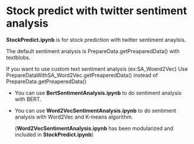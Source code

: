 # Stock predict with twitter sentiment analysis

**StockPredict.ipynb** is for stock prediction with twitter sentiment anaylsis.

The default sentiment analysis is PrepareData.getPreaparedData() with textblobs.

If you want to use custom text sentiment analysis (ex:SA_Woerd2Vec) Use PrepareDataWithSA_Word2Vec.getPreaperedData() instead of PrepareData.getPreaperedData()

* You can use **BertSentimentAnalysis.ipynb** to do sentiment analysis with BERT.

* You can use **Word2VecSentimentAnalysis.ipynb** to do sentiment analysis with Word2Vec and K-means algorithm.

  (**Word2VecSentimentAnalysis.ipynb** has been modularized and included in **StockPredict.ipynb**)
